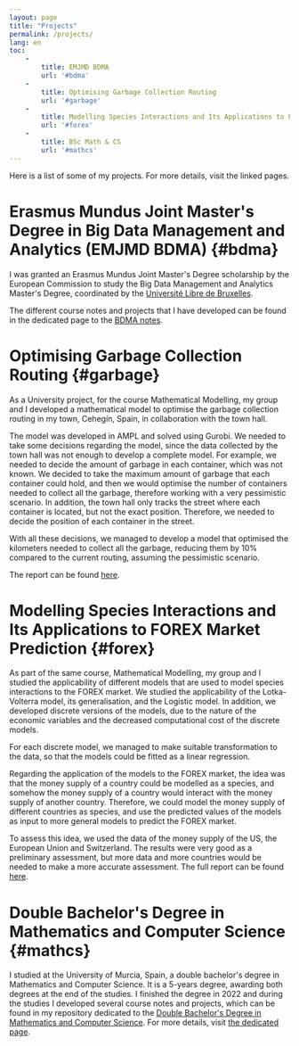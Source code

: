 ```yaml
---
layout: page
title: "Projects"
permalink: /projects/
lang: en
toc:
    -
        title: EMJMD BDMA
        url: '#bdma'
    -
        title: Optimising Garbage Collection Routing
        url: '#garbage'
    -
        title: Modelling Species Interactions and Its Applications to FOREX Market Prediction
        url: '#forex'
    -
        title: BSc Math & CS
        url: '#mathcs'
---
```

Here is a list of some of my projects. For more details, visit the linked pages.

# Erasmus Mundus Joint Master's Degree in Big Data Management and Analytics (EMJMD BDMA) {#bdma}

I was granted an Erasmus Mundus Joint Master's Degree scholarship by the European Commission to study the Big Data Management and Analytics Master's Degree, coordinated by the [Université Libre de Bruxelles](https://www.ulb.be/). 

The different course notes and projects that I have developed can be found in the dedicated page to the [BDMA notes](https://Lorenc1o.github.io/BDMA_Notes).

# Optimising Garbage Collection Routing {#garbage}

As a University project, for the course Mathematical Modelling, my group and I developed a mathematical model to optimise the garbage collection routing in my town, Cehegín, Spain, in collaboration with the town hall. 

The model was developed in AMPL and solved using Gurobi. We needed to take some decisions regarding the model, since the data collected by the town hall was not enough to develop a complete model. For example, we needed to decide the amount of garbage in each container, which was not known. We decided to take the maximum amount of garbage that each container could hold, and then we would optimise the number of containers needed to collect all the garbage, therefore working with a very pessimistic scenario. In addition, the town hall only tracks the street where each container is located, but not the exact position. Therefore, we needed to decide the position of each container in the street. 

With all these decisions, we managed to develop a model that optimised the kilometers needed to collect all the garbage, reducing them by 10% compared to the current routing, assuming the pessimistic scenario.

The report can be found [here](https://github.com/Lorenc1o/Math_Info_UniversityNotes/blob/main/Mathematics/5th-year/Modelling_Lab/Optimisation/Group_Assignment/GARBAGECOLLECTION.pdf).

# Modelling Species Interactions and Its Applications to FOREX Market Prediction {#forex}

As part of the same course, Mathematical Modelling, my group and I studied the applicability of different models that are used to model species interactions to the FOREX market. We studied the applicability of the Lotka-Volterra model, its generalisation, and the Logistic model. In addition, we developed discrete versions of the models, due to the nature of the economic variables and the decreased computational cost of the discrete models.

For each discrete model, we managed to make suitable transformation to the data, so that the models could be fitted as a linear regression. 

Regarding the application of the models to the FOREX market, the idea was that the money supply of a country could be modelled as a species, and somehow the money supply of a country would interact with the money supply of another country. Therefore, we could model the money supply of different countries as species, and use the predicted values of the models as input to more general models to predict the FOREX market.

To assess this idea, we used the data of the money supply of the US, the European Union and Switzerland. The results were very good as a preliminary assessment, but more data and more countries would be needed to make a more accurate assessment. The full report can be found [here](https://github.com/Lorenc1o/Math_Info_UniversityNotes/blob/main/Mathematics/5th-year/Modelling_Lab/Analysis/Group_Assignment/LabMod___Analisis__G7.pdf).

# Double Bachelor's Degree in Mathematics and Computer Science {#mathcs}

I studied at the University of Murcia, Spain, a double bachelor's degree in Mathematics and Computer Science. It is a 5-years degree, awarding both degrees at the end of the studies. I finished the degree in 2022 and during the studies I developed several course notes and projects, which can be found in my repository dedicated to the [Double Bachelor's Degree in Mathematics and Computer Science](https://github.com/Lorenc1o/Math_Info_UniversityNotes). For more details, visit [the dedicated page](https://lorenc1o.github.io/Math_Info_UniversityNotes/index.html).
